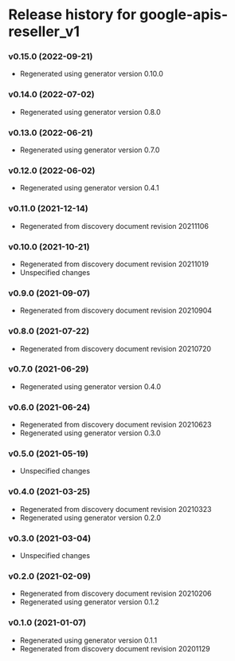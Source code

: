 # Release history for google-apis-reseller_v1

### v0.15.0 (2022-09-21)

* Regenerated using generator version 0.10.0

### v0.14.0 (2022-07-02)

* Regenerated using generator version 0.8.0

### v0.13.0 (2022-06-21)

* Regenerated using generator version 0.7.0

### v0.12.0 (2022-06-02)

* Regenerated using generator version 0.4.1

### v0.11.0 (2021-12-14)

* Regenerated from discovery document revision 20211106

### v0.10.0 (2021-10-21)

* Regenerated from discovery document revision 20211019
* Unspecified changes

### v0.9.0 (2021-09-07)

* Regenerated from discovery document revision 20210904

### v0.8.0 (2021-07-22)

* Regenerated from discovery document revision 20210720

### v0.7.0 (2021-06-29)

* Regenerated using generator version 0.4.0

### v0.6.0 (2021-06-24)

* Regenerated from discovery document revision 20210623
* Regenerated using generator version 0.3.0

### v0.5.0 (2021-05-19)

* Unspecified changes

### v0.4.0 (2021-03-25)

* Regenerated from discovery document revision 20210323
* Regenerated using generator version 0.2.0

### v0.3.0 (2021-03-04)

* Unspecified changes

### v0.2.0 (2021-02-09)

* Regenerated from discovery document revision 20210206
* Regenerated using generator version 0.1.2

### v0.1.0 (2021-01-07)

* Regenerated using generator version 0.1.1
* Regenerated from discovery document revision 20201129

